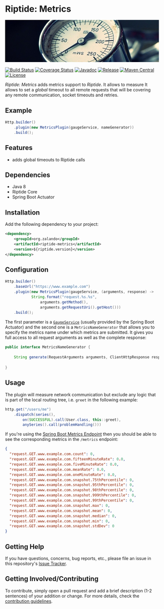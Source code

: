 # Riptide: Metrics

[![Gauge](../docs/gauge.jpg)](https://pixabay.com/en/pressure-gauge-meter-water-column-2644531/)

[![Build Status](https://img.shields.io/travis/zalando/riptide/master.svg)](https://travis-ci.org/zalando/riptide)
[![Coverage Status](https://img.shields.io/coveralls/zalando/riptide/master.svg)](https://coveralls.io/r/zalando/riptide)
[![Javadoc](https://www.javadoc.io/badge/org.zalando/riptide-metrics.svg)](http://www.javadoc.io/doc/org.zalando/riptide-metrics)
[![Release](https://img.shields.io/github/release/zalando/riptide.svg)](https://github.com/zalando/riptide/releases)
[![Maven Central](https://img.shields.io/maven-central/v/org.zalando/riptide-metrics.svg)](https://maven-badges.herokuapp.com/maven-central/org.zalando/riptide-metrics)
[![License](https://img.shields.io/badge/license-MIT-blue.svg)](https://raw.githubusercontent.com/zalando/riptide/master/LICENSE)

*Riptide: Metrics* adds metrics support to *Riptide*. It allows to measure
 It allows to set a *global* timeout to all remote requests
that will be covering any remote communication, socket timeouts and retries. 

## Example

```java
Http.builder()
    .plugin(new MetricsPlugin(gaugeService, nameGenerator))
    .build();
```

## Features

- adds global timeouts to Riptide calls

## Dependencies

- Java 8
- Riptide Core
- Spring Boot Actuator

## Installation

Add the following dependency to your project:

```xml
<dependency>
    <groupId>org.zalando</groupId>
    <artifactId>riptide-metrics</artifactId>
    <version>${riptide.version}</version>
</dependency>
```

## Configuration

```java
Http.builder()
    .baseUrl("https://www.example.com")
    .plugin(new MetricsPlugin(gaugeService, (arguments, response) ->
            String.format("request.%s.%s", 
                arguments.getMethod(), 
                arguments.getRequestUri().getHost()))
    .build();
```

The first parameter is a [`GaugeService`](https://docs.spring.io/spring-boot/docs/current/api/org/springframework/boot/actuate/metrics/GaugeService.html)
(usually provided by the Spring Boot Actuator)
and the second one is a `MetricsNameGenerator` that allows you to specify the metrics name under which metrics are
submitted. It gives you full access to all request arguments as well as the complete response:

```java
public interface MetricsNameGenerator {

    String generate(RequestArguments arguments, ClientHttpResponse response);

}
```

## Usage

The plugin will measure network communication but exclude any logic that is part of the local routing tree, i.e. `greet`
in the following example:

```java
http.get("/users/me")
    .dispatch(series(),
        on(SUCCESSFUL).call(User.class, this::greet),
        anySeries().call(problemHandling()))
```

If you're using the [Spring Boot Metrics Endpoint](https://docs.spring.io/spring-boot/docs/current/reference/html/production-ready-metrics.html)
then you should be able to see the corresponding metrics in the `/metrics` endpoint:

```json
{
  "request.GET.www.example.com.count": 0,
  "request.GET.www.example.com.fifteenMinuteRate": 0.0,
  "request.GET.www.example.com.fiveMinuteRate": 0.0,
  "request.GET.www.example.com.meanRate": 0.0,
  "request.GET.www.example.com.oneMinuteRate": 0.0,
  "request.GET.www.example.com.snapshot.75thPercentile": 0,
  "request.GET.www.example.com.snapshot.95thPercentile": 0,
  "request.GET.www.example.com.snapshot.98thPercentile": 0,
  "request.GET.www.example.com.snapshot.999thPercentile": 0,
  "request.GET.www.example.com.snapshot.99thPercentile": 0,
  "request.GET.www.example.com.snapshot.max": 0,
  "request.GET.www.example.com.snapshot.mean": 0,
  "request.GET.www.example.com.snapshot.median": 0,
  "request.GET.www.example.com.snapshot.min": 0,
  "request.GET.www.example.com.snapshot.stdDev": 0
}
```

## Getting Help

If you have questions, concerns, bug reports, etc., please file an issue in this repository's [Issue Tracker](../../../../issues).

## Getting Involved/Contributing

To contribute, simply open a pull request and add a brief description (1-2 sentences) of your addition or change. For
more details, check the [contribution guidelines](../CONTRIBUTING.md).
